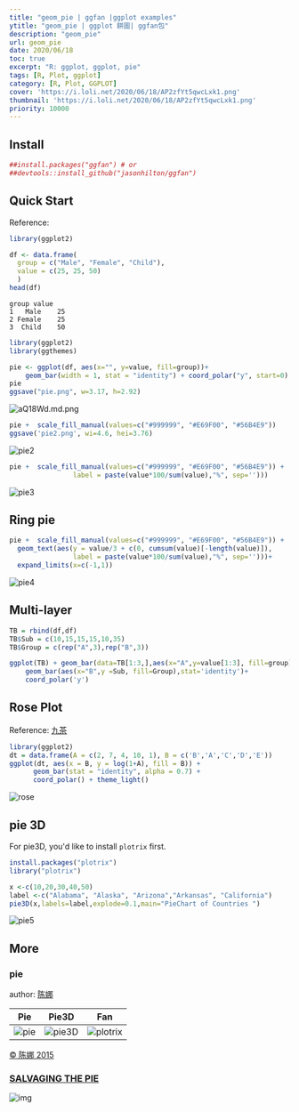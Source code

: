 ```yaml
---
title: "geom_pie | ggfan |ggplot examples"
ytitle: "geom_pie | ggplot 餅圖| ggfan包"
description: "geom_pie"
url: geom_pie
date: 2020/06/18
toc: true
excerpt: "R: ggplot, ggplot, pie"
tags: [R, Plot, ggplot]
category: [R, Plot, GGPLOT]
cover: 'https://i.loli.net/2020/06/18/AP2zfYt5qwcLxk1.png'
thumbnail: 'https://i.loli.net/2020/06/18/AP2zfYt5qwcLxk1.png'
priority: 10000
---
```



## Install
```r
##install.packages("ggfan") # or
##devtools::install_github("jasonhilton/ggfan")
```

## Quick Start

Reference: []()
```r
library(ggplot2)

df <- data.frame(
  group = c("Male", "Female", "Child"),
  value = c(25, 25, 50)
  )
head(df)
```
```
group value
1   Male    25
2 Female    25
3  Child    50
```

```r
library(ggplot2)
library(ggthemes)

pie <- ggplot(df, aes(x="", y=value, fill=group))+
    geom_bar(width = 1, stat = "identity") + coord_polar("y", start=0) + theme_map()
pie
ggsave("pie.png", w=3.17, h=2.92)
```
![aQ18Wd.md.png](https://s1.ax1x.com/2020/07/31/aQ18Wd.md.png)

```r
pie +  scale_fill_manual(values=c("#999999", "#E69F00", "#56B4E9"))
ggsave('pie2.png', wi=4.6, hei=3.76)
```
![pie2](https://i.loli.net/2020/06/18/DaeIctdAkl1rhxg.png)

```r
pie +  scale_fill_manual(values=c("#999999", "#E69F00", "#56B4E9")) +  geom_text(aes(y = value/3 + c(0, cumsum(value)[-length(value)]),  
                label = paste(value*100/sum(value),"%", sep='')))
```
![pie3](https://i.loli.net/2020/06/18/AP2zfYt5qwcLxk1.png)

## Ring pie

```r
pie +  scale_fill_manual(values=c("#999999", "#E69F00", "#56B4E9")) +
  geom_text(aes(y = value/3 + c(0, cumsum(value)[-length(value)]),  
                label = paste(value*100/sum(value),"%", sep='')))+
  expand_limits(x=c(-1,1))              
```
![pie4](https://i.loli.net/2020/06/18/HE9qSbdfLWV4hK5.png)

## Multi-layer
```r
TB = rbind(df,df)
TB$Sub = c(10,15,15,15,10,35)
TB$Group = c(rep("A",3),rep("B",3))

ggplot(TB) + geom_bar(data=TB[1:3,],aes(x="A",y=value[1:3], fill=group),stat = 'identity') +
    geom_bar(aes(x="B",y =Sub, fill=Group),stat='identity')+
    coord_polar('y')                                 
```

## Rose Plot
Reference: [九茶](https://blog.csdn.net/bone_ace/article/details/47624987)
```r
library(ggplot2)
dt = data.frame(A = c(2, 7, 4, 10, 1), B = c('B','A','C','D','E'))
ggplot(dt, aes(x = B, y = log(1+A), fill = B)) +  
      geom_bar(stat = "identity", alpha = 0.7) +  
      coord_polar() + theme_light()
```

![rose](https://i.loli.net/2020/06/18/MfdJyE93WvchHmK.png)
## pie 3D

For pie3D, you'd like to install `plotrix` first.
```r
install.packages("plotrix")
library("plotrix")

x <-c(10,20,30,40,50)
label <-c("Alabama", "Alaska", "Arizona","Arkansas", "California")
pie3D(x,labels=label,explode=0.1,main="PieChart of Countries ")
```
![pie5](https://i.loli.net/2020/06/18/JyXs8UnQzFV4Np1.png)

## More

### pie

author: [陈娜](http://blog.sciencenet.cn/blog-1468811-939783.html)

|Pie|Pie3D|Fan|
|---|---|---|
|![pie](http://image.sciencenet.cn/album/201511/30/095516j5dqx2de2q19bbqh.png)|![pie3D](http://image.sciencenet.cn/album/201511/30/095608alcdhac773j7l3au.png)|![plotrix](http://image.sciencenet.cn/album/201511/30/095650yu52524f7zf2rb7u.png)|
[© 陈娜 2015](http://blog.sciencenet.cn/blog-1468811-939783.html)

### [SALVAGING THE PIE](https://www.darkhorseanalytics.com/blog/salvaging-the-pie)
![img](https://images.squarespace-cdn.com/content/v1/56713bf4dc5cb41142f28d1f/1450306657208-N3NFCZECC1X5Y7LKZXNS/ke17ZwdGBToddI8pDm48kPmLlvCIXgndBxNq9fzeZb1Zw-zPPgdn4jUwVcJE1ZvWQUxwkmyExglNqGp0IvTJZamWLI2zvYWH8K3-s_4yszcp2ryTI0HqTOaaUohrI8PI1ywBQVkPxlWdHWNwmTPkOtpL7dAXKpzabxT18Uiubqc/devourThePie3.gif?format=750w)
